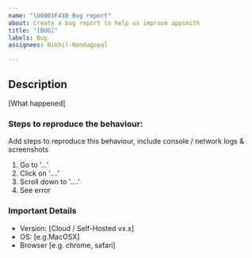 ```yaml
---
name: "\U0001F41B Bug report"
about: Create a bug report to help us improve appsmith
title: "[BUG]"
labels: Bug
assignees: Nikhil-Nandagopal

---
```


## Description

[What happened]

### Steps to reproduce the behaviour:
Add steps to reproduce this behaviour, include console / network logs & screenshots
1. Go to '...'
2. Click on '....'
3. Scroll down to '....'
4. See error

### Important Details
 - Version: [Cloud / Self-Hosted vx.x]
 - OS: [e.g.MacOSX]
 - Browser [e.g. chrome, safari]
